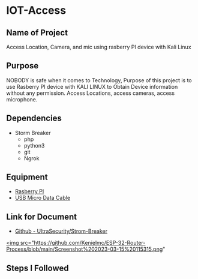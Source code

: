 # IOT-Access

## Name of Project
Access Location, Camera, and mic using rasberry PI device with Kali Linux

## Purpose
NOBODY is safe when it comes to Technology, Purpose of this project is to use Rasberry PI device with KALI LINUX to Obtain Device information without any permission. Access Locations, access cameras, access microphone.

## Dependencies 
* Storm Breaker
  * php
  * python3
  * git
  * Ngrok

## Equipment
* [Rasberry PI](https://www.amazon.com/Raspberry-Pi-4-4G-Model/dp/B081YD3VL5/ref=sr_1_14?crid=36AFWDBCXWU86&keywords=rasberry+pi+4%2B&qid=1683306173&sprefix=rasberry%2Caps%2C275&sr=8-14&ufe=app_do%3Aamzn1.fos.f5122f16-c3e8-4386-bf32-63e904010ad0)
* [USB Micro Data Cable](https://www.amazon.com/AmazonBasics-Male-Micro-Cable-Black/dp/B0711PVX6Z/ref=sr_1_1_ffob_sspa?crid=DO75SIR3SOBU&keywords=micro+usb+data+cable&qid=1678902219&sprefix=Micro+USB+data%2Caps%2C119&sr=8-1-spons&psc=1&spLa=ZW5jcnlwdGVkUXVhbGlmaWVyPUEyODVZTFRIVTQ3WFhUJmVuY3J5cHRlZElkPUEwMDU4NDczMkU3RTJKNllMTkpJSCZlbmNyeXB0ZWRBZElkPUEwMTg1MTU1MjBZR042R1ZLNTUzUCZ3aWRnZXROYW1lPXNwX2F0ZiZhY3Rpb249Y2xpY2tSZWRpcmVjdCZkb05vdExvZ0NsaWNrPXRydWU=)
## Link for Document
- [Github - UltraSecurity/Strom-Breaker](https://github.com/ultrasecurity/Storm-Breaker)
<!--(https://www.youtube.com/watch?v=h_f9lB4i-LA)-->

<a href="https://www.youtube.com/watch?v=h_f9lB4i-LA" target="_blank"><img src="https://github.com/Kenielmc/ESP-32-Router-Process/blob/main/Screenshot%202023-03-15%20115315.png" 

## Steps I Followed
